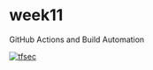 # week11
GitHub Actions and Build Automation


[![tfsec](https://github.com/jathu1994/week11/actions/workflows/tfsec.yml/badge.svg)](https://github.com/jathu1994/week11/actions/workflows/tfsec.yml)
